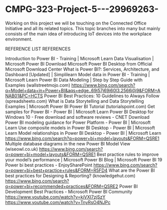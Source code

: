 # CMPG-323-Project-5---29969263-

Working on this project we will be touching on the Connected Office Initiative and all its related topics.
This topic branches into many but mainly consists of the main idea of introducing IoT devices into the workplace environment.


REFERENCE LIST
REFERENCES 

Introduction to Power BI - Training | Microsoft Learn
Data Visualisation | Microsoft Power BI
Download Microsoft Power BI Desktop from Official Microsoft Download Center
What is Power BI?: Services, Architecture, and Dashboard [Updated] | Simplilearn
Model data in Power BI - Training | Microsoft Learn
Power BI Data Modeling | Step by Step Guide with Examples (wallstreetmojo.com)
https://www.bing.com/search?q=Model+data+in+Power+BI&aqs=edge..69i57j69i60l3.2566j0j9&FORM=ANAB01&PC=HCTS
Power BI Best Practices: 10 Guidelines to Always Follow (spreadsheeto.com)
What is Data Storytelling and Data Storytelling Examples | Microsoft Power BI
Power BI Tutorial (tutorialspoint.com)
Get samples for Power BI - Power BI | Microsoft Learn
Power BI Desktop for Windows 10 - Free download and software reviews - CNET Download
Power BI modeling guidance for Power Platform - Power BI | Microsoft Learn
Use composite models in Power BI Desktop - Power BI | Microsoft Learn
Model relationships in Power BI Desktop - Power BI | Microsoft Learn
https://www.bing.com/search?q=power+bi+model+layouts&FORM=QSRE1
Multiple database diagrams in the new Power BI Model View (wiseowl.co.uk)
https://www.bing.com/search?q=power+bi+model+layouts&FORM=QSRE1
Best practice rules to improve your model&#8217;s performance | Microsoft Power BI Blog | Microsoft Power BI
19 Power bi best practices - EnjoySharePoint
https://www.bing.com/search?q=power+bi+best+practice+rules&FORM=R5FD4
What are the Power BI best practices for Designing & Reporting? (knowledgehut.com)
https://www.bing.com/search?q=power+bi+recommended+practices&FORM=QSRE2
Power BI Development Best Practices - Microsoft Power BI Community
https://www.youtube.com/watch?v=kiVXI7zjSzY
https://www.youtube.com/watch?v=TnyRsO4NJPc



